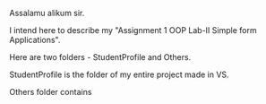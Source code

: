 Assalamu alikum sir.

I intend here to describe my "Assignment 1 OOP Lab-II Simple form Applications".

Here are two folders - StudentProfile and Others.

StudentProfile is the folder of my entire project made in VS.

Others folder contains 
